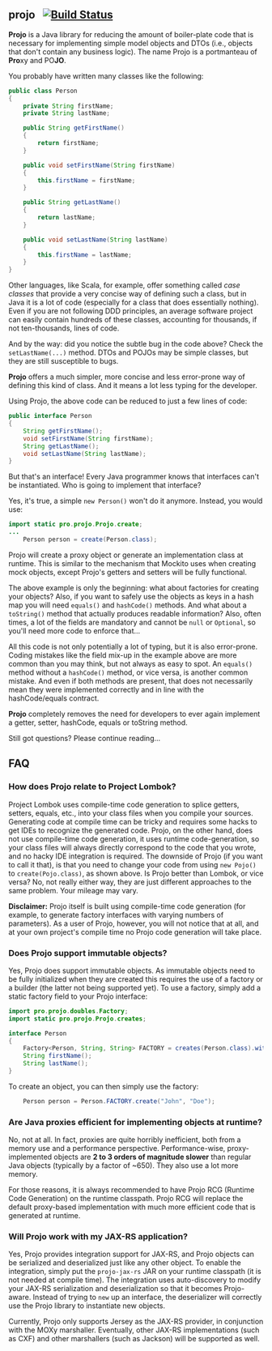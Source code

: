 ## projo &nbsp; [![Build Status](https://travis-ci.org/raner/projo.svg?branch=master)](https://travis-ci.org/raner/projo)
**Projo** is a Java library for reducing the amount of boiler-plate code that is necessary for implementing simple model
objects and DTOs (i.e., objects that don't contain any business logic). The name Projo is a portmanteau of **Pro**xy and
PO**JO**.

You probably have written many classes like the following:

```java
public class Person
{
    private String firstName;
    private String lastName;

    public String getFirstName()
    {
        return firstName;
    }

    public void setFirstName(String firstName)
    {
        this.firstName = firstName;
    }

    public String getLastName()
    {
        return lastName;
    }

    public void setLastName(String lastName)
    {
        this.firstName = lastName;
    }
}
```
Other languages, like Scala, for example, offer something called *case classes* that provide a very concise way of defining
such a class, but in Java it is a lot of code (especially for a class that does essentially nothing). Even if you are not
following DDD principles, an average software project can easily contain hundreds of these classes, accounting for thousands,
if not ten-thousands, lines of code.

And by the way: did you notice the subtle bug in the code above? Check the ```setLastName(...)``` method. DTOs and POJOs may
be simple classes, but they are still susceptible to bugs.

**Projo** offers a much simpler, more concise and less error-prone way of defining this kind of class. And it means a lot
less typing for the developer.

Using Projo, the above code can be reduced to just a few lines of code:
```java
public interface Person
{
    String getFirstName();
    void setFirstName(String firstName);
    String getLastName();
    void setLastName(String lastName);
}
```
But that's an interface! Every Java programmer knows that interfaces can't be instantiated. Who is going to implement that
interface?

Yes, it's true, a simple ```new Person()``` won't do it anymore. Instead, you would use:
```java
import static pro.projo.Projo.create;
...
    Person person = create(Person.class);
```
Projo will create a proxy object or generate an implementation class at runtime. This is similar to the mechanism that
Mockito uses when creating mock objects, except Projo's getters and setters will be fully functional.

The above example is only the beginning: what about factories for creating your objects? Also, if you want to safely use the
objects as keys in a hash map you will need ```equals()``` and ```hashCode()``` methods. And what about a ```toString()```
method that actually produces readable information? Also, often times, a lot of the fields are mandatory and cannot be
```null``` or ```Optional```, so you'll need more code to enforce that...

All this code is not only potentially a lot of typing, but it is also error-prone. Coding mistakes like the field mix-up
in the example above are more common than you may think, but not always as easy to spot.
An ```equals()``` method without a ```hashCode()``` method, or vice versa, is another common mistake. And even if both methods
are present, that does not necessarily mean they were implemented correctly and in line with the hashCode/equals contract.

**Projo** completely removes the need for developers to ever again implement a getter, setter, hashCode, equals or toString
method.

Still got questions? Please continue reading...

## FAQ

### How does Projo relate to Project Lombok?
Project Lombok uses compile-time code generation to splice getters, setters, equals, etc., into your class files when you
compile your sources. Generating code at compile time can be tricky and requires some hacks to get IDEs to recognize the
generated code. Projo, on the other hand, does not use compile-time code generation, it uses runtime code-generation, so your
class files will always directly correspond to the code that you wrote, and no hacky IDE integration is required. The
downside of Projo (if you want to call it that), is that you need to change your code from using ```new Pojo()``` to
```create(Pojo.class)```, as shown above. Is Projo better than Lombok, or vice versa? No, not really either way, they are
just different approaches to the same problem. Your mileage may vary.

**Disclaimer:** Projo itself is built using compile-time code generation (for example, to generate factory interfaces with
varying numbers of parameters). As a user of Projo, however, you will not notice that at all, and at your own project's
compile time no Projo code generation will take place.

### Does Projo support immutable objects?
Yes, Projo does support immutable objects. As immutable objects need to be fully initialized when they are created this
requires the use of a factory or a builder (the latter not being supported yet). To use a factory, simply add a static
factory field to your Projo interface:
```java
import pro.projo.doubles.Factory;
import static pro.projo.Projo.creates;

interface Person
{
    Factory<Person, String, String> FACTORY = creates(Person.class).with(Person::firstName, Person::lastName);
    String firstName();
    String lastName();
}
```
To create an object, you can then simply use the factory:
```java
    Person person = Person.FACTORY.create("John", "Doe");
```

### Are Java proxies efficient for implementing objects at runtime?
No, not at all. In fact, proxies are quite horribly inefficient, both from a memory use and a performance perspective.
Performance-wise, proxy-implemented objects are **2 to 3 orders of magnitude slower** than regular Java objects (typically
by a factor of ~650). They also use a lot more memory.

For those reasons, it is always recommended to have Projo RCG (Runtime Code Generation) on the runtime classpath. Projo
RCG will replace the default proxy-based implementation with much more efficient code that is generated at runtime.

### Will Projo work with my JAX-RS application?
Yes, Projo provides integration support for JAX-RS, and Projo objects can be serialized and deserialized just like
any other object. To enable the integration, simply put the ```projo-jax-rs``` JAR on your runtime classpath (it is
not needed at compile time). The integration uses auto-discovery to modify your JAX-RS serialization and deserialization
so that it becomes Projo-aware. Instead of trying to ```new``` up an interface, the deserializer will correctly use
the Projo library to instantiate new objects.

Currently, Projo only supports Jersey as the JAX-RS provider, in conjunction with the MOXy marshaller. Eventually, other
JAX-RS implementations (such as CXF) and other marshallers (such as Jackson) will be supported as well.

